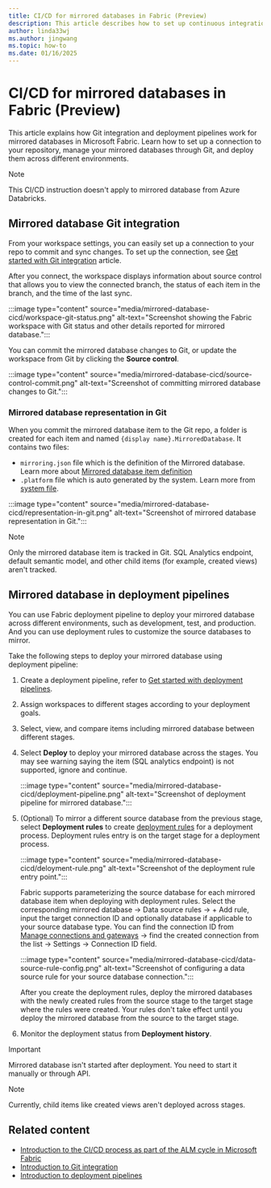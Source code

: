 ```yaml
---
title: CI/CD for mirrored databases in Fabric (Preview)
description: This article describes how to set up continuous integration and delivery (CI/CD) for mirrored databases in Microsoft Fabric.
author: linda33wj
ms.author: jingwang
ms.topic: how-to
ms.date: 01/16/2025
---
```


# CI/CD for mirrored databases in Fabric (Preview)

This article explains how Git integration and deployment pipelines work for mirrored databases in Microsoft Fabric. Learn how to set up a connection to your repository, manage your mirrored databases through Git, and deploy them across different environments.

> [!NOTE]
> This CI/CD instruction doesn't apply to mirrored database from Azure Databricks.

## Mirrored database Git integration

From your workspace settings, you can easily set up a connection to your repo to commit and sync changes. To set up the connection, see [Get started with Git integration](../../cicd/git-integration/git-get-started.md) article. 

After you connect, the workspace displays information about source control that allows you to view the connected branch, the status of each item in the branch, and the time of the last sync.

:::image type="content" source="media/mirrored-database-cicd/workspace-git-status.png" alt-text="Screenshot showing the Fabric workspace with Git status and other details reported for mirrored database.":::

You can commit the mirrored database changes to Git, or update the workspace from Git by clicking the **Source control**. 

:::image type="content" source="media/mirrored-database-cicd/source-control-commit.png" alt-text="Screenshot of committing mirrored database changes to Git.":::

### Mirrored database representation in Git

When you commit the mirrored database item to the Git repo, a folder is created for each item and named  `{display name}.MirroredDatabase`. It contains two files:

- `mirroring.json` file which is the definition of the Mirrored database. Learn more about [Mirrored database item definition](/rest/api/fabric/articles/item-management/definitions/mirrored-database-definition)
- `.platform` file which is auto generated by the system. Learn more from [system file](../../cicd/git-integration/source-code-format.md#automatically-generated-system-files).

:::image type="content" source="media/mirrored-database-cicd/representation-in-git.png" alt-text="Screenshot of mirrored database representation in Git.":::

> [!NOTE]
> Only the mirrored database item is tracked in Git. SQL Analytics endpoint, default semantic model, and other child items (for example, created views) aren't tracked.

## Mirrored database in deployment pipelines

You can use Fabric deployment pipeline to deploy your mirrored database across different environments, such as development, test, and production. And you can use deployment rules to customize the source databases to mirror.

Take the following steps to deploy your mirrored database using deployment pipeline:

1. Create a deployment pipeline, refer to [Get started with deployment pipelines](../../cicd/deployment-pipelines/get-started-with-deployment-pipelines.md).

2. Assign workspaces to different stages according to your deployment goals.

3. Select, view, and compare items including mirrored database between different stages.

4. Select **Deploy** to deploy your mirrored database across the stages. You may see warning saying the item (SQL analytics endpoint) is not supported, ignore and continue.

   :::image type="content" source="media/mirrored-database-cicd/deployment-pipeline.png" alt-text="Screenshot of deployment pipeline for mirrored database.":::

5. (Optional) To mirror a different source database from the previous stage, select **Deployment rules** to create [deployment rules](../../cicd/deployment-pipelines/create-rules.md) for a deployment process. Deployment rules entry is on the target stage for a deployment process.

   :::image type="content" source="media/mirrored-database-cicd/deloyment-rule.png" alt-text="Screenshot of the deployment rule entry point.":::

   Fabric supports parameterizing the source database for each mirrored database item when deploying with deployment rules.   Select the corresponding mirrored database -> Data source rules -> + Add rule, input the target connection ID and optionally database if applicable to your source database type. You can find the connection ID from [Manage connections and gateways](../../data-factory/data-source-management.md) -> find the created connection from the list -> Settings -> Connection ID field.

   :::image type="content" source="media/mirrored-database-cicd/data-source-rule-config.png" alt-text="Screenshot of configuring a data source rule for your source database connection.":::

   After you create the deployment rules, deploy the mirrored databases with the newly created rules from the source stage to the target stage where the rules were created. Your rules don't take effect until you deploy the mirrored database from the source to the target stage.

6. Monitor the deployment status from **Deployment history**.

> [!IMPORTANT]
> Mirrored database isn't started after deployment. You need to start it manually or through API.

> [!NOTE]
> Currently, child items like created views aren't deployed across stages.

## Related content

- [Introduction to the CI/CD process as part of the ALM cycle in Microsoft Fabric](../../cicd/cicd-overview.md?source=recommendations)
- [Introduction to Git integration](../../cicd/git-integration/intro-to-git-integration.md)
- [Introduction to deployment pipelines](../../cicd/deployment-pipelines/intro-to-deployment-pipelines.md)
